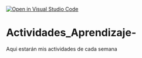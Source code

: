 [![Open in Visual Studio Code](https://classroom.github.com/assets/open-in-vscode-c66648af7eb3fe8bc4f294546bfd86ef473780cde1dea487d3c4ff354943c9ae.svg)](https://classroom.github.com/online_ide?assignment_repo_id=8478820&assignment_repo_type=AssignmentRepo)
# Actividades_Aprendizaje-
Aqui estarán mis actividades de cada semana
